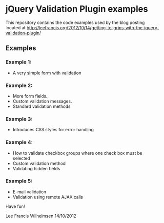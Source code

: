 ﻿jQuery Validation Plugin examples
=================================

This repository contains the code examples used by the blog posting located at 
http://leefrancis.org/2012/10/14/getting-to-grips-with-the-jquery-validation-plugin/

Examples
--------

### Example 1: 
* A very simple form with validation

### Example 2: 
* More form fields. 
* Custom validation messages.
* Standard validation methods

### Example 3:
* Introduces CSS styles for error handling

### Example 4:
* How to validate checkbox groups where one check box must be selected
* Custom validation method
* Validating hidden fields

### Example 5:
* E-mail validation
* Validation using remote AJAX calls

Have fun!

Lee Francis Wilhelmsen
14/10/2012